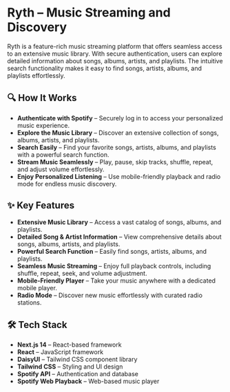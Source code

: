 # Ryth – Music Streaming and Discovery

Ryth is a feature-rich music streaming platform that offers seamless access to an extensive music library. With secure authentication, users can explore detailed information about songs, albums, artists, and playlists. The intuitive search functionality makes it easy to find songs, artists, albums, and playlists effortlessly.

## 🔍 How It Works

- **Authenticate with Spotify** – Securely log in to access your personalized music experience.
- **Explore the Music Library** – Discover an extensive collection of songs, albums, artists, and playlists.
- **Search Easily** – Find your favorite songs, artists, albums, and playlists with a powerful search function.
- **Stream Music Seamlessly** – Play, pause, skip tracks, shuffle, repeat, and adjust volume effortlessly.
- **Enjoy Personalized Listening** – Use mobile-friendly playback and radio mode for endless music discovery.

## ✨ Key Features

- **Extensive Music Library** – Access a vast catalog of songs, albums, and playlists.
- **Detailed Song & Artist Information** – View comprehensive details about songs, albums, artists, and playlists.
- **Powerful Search Function** – Easily find songs, artists, albums, and playlists.
- **Seamless Music Streaming** – Enjoy full playback controls, including shuffle, repeat, seek, and volume adjustment.
- **Mobile-Friendly Player** – Take your music anywhere with a dedicated mobile player.
- **Radio Mode** – Discover new music effortlessly with curated radio stations.

## 🛠️ Tech Stack

- **Next.js 14** – React-based framework
- **React** – JavaScript framework
- **DaisyUI** – Tailwind CSS component library
- **Tailwind CSS** – Styling and UI design
- **Spotify API** – Authentication and database
- **Spotify Web Playback** – Web-based music player
